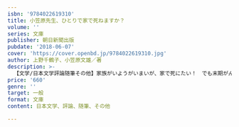 ```yaml
---
isbn: '9784022619310'
title: 小笠原先生、ひとりで家で死ねますか？
volume: ''
series: 文庫
publisher: 朝日新聞出版
pubdate: '2018-06-07'
cover: 'https://cover.openbd.jp/9784022619310.jpg'
author: 上野千鶴子、小笠原文雄／著
description: >-
  【文学/日本文学評論随筆その他】家族がいようがいまいが、家で死にたい！　でも末期がんの場合は、夜間はどうする、お金はいくら必要？　「おひとりさま」の上野千鶴子が聞き、がんの在宅看取り率95％を実践する小笠原先生が答える。「在宅ひとり死」を願う人のための必読の一冊。
price: '660'
genre: ''
target: 一般
format: 文庫
content: 日本文学、評論、随筆、その他

---
```

